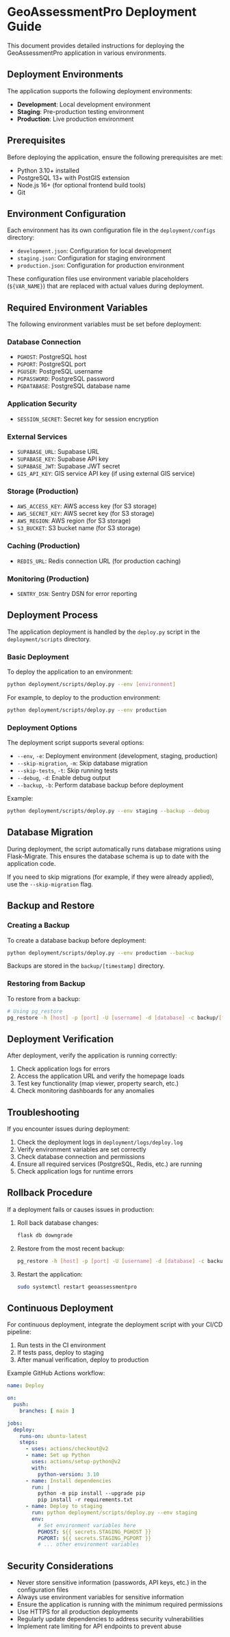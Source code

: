 # GeoAssessmentPro Deployment Guide

This document provides detailed instructions for deploying the GeoAssessmentPro application in various environments.

## Deployment Environments

The application supports the following deployment environments:

- **Development**: Local development environment
- **Staging**: Pre-production testing environment
- **Production**: Live production environment

## Prerequisites

Before deploying the application, ensure the following prerequisites are met:

- Python 3.10+ installed
- PostgreSQL 13+ with PostGIS extension
- Node.js 16+ (for optional frontend build tools)
- Git

## Environment Configuration

Each environment has its own configuration file in the `deployment/configs` directory:

- `development.json`: Configuration for local development
- `staging.json`: Configuration for staging environment
- `production.json`: Configuration for production environment

These configuration files use environment variable placeholders (`${VAR_NAME}`) that are replaced with actual values during deployment.

## Required Environment Variables

The following environment variables must be set before deployment:

### Database Connection
- `PGHOST`: PostgreSQL host
- `PGPORT`: PostgreSQL port
- `PGUSER`: PostgreSQL username
- `PGPASSWORD`: PostgreSQL password
- `PGDATABASE`: PostgreSQL database name

### Application Security
- `SESSION_SECRET`: Secret key for session encryption

### External Services
- `SUPABASE_URL`: Supabase URL
- `SUPABASE_KEY`: Supabase API key
- `SUPABASE_JWT`: Supabase JWT secret
- `GIS_API_KEY`: GIS service API key (if using external GIS service)

### Storage (Production)
- `AWS_ACCESS_KEY`: AWS access key (for S3 storage)
- `AWS_SECRET_KEY`: AWS secret key (for S3 storage)
- `AWS_REGION`: AWS region (for S3 storage)
- `S3_BUCKET`: S3 bucket name (for S3 storage)

### Caching (Production)
- `REDIS_URL`: Redis connection URL (for production caching)

### Monitoring (Production)
- `SENTRY_DSN`: Sentry DSN for error reporting

## Deployment Process

The application deployment is handled by the `deploy.py` script in the `deployment/scripts` directory.

### Basic Deployment

To deploy the application to an environment:

```bash
python deployment/scripts/deploy.py --env [environment]
```

For example, to deploy to the production environment:

```bash
python deployment/scripts/deploy.py --env production
```

### Deployment Options

The deployment script supports several options:

- `--env`, `-e`: Deployment environment (development, staging, production)
- `--skip-migration`, `-m`: Skip database migration
- `--skip-tests`, `-t`: Skip running tests
- `--debug`, `-d`: Enable debug output
- `--backup`, `-b`: Perform database backup before deployment

Example:

```bash
python deployment/scripts/deploy.py --env staging --backup --debug
```

## Database Migration

During deployment, the script automatically runs database migrations using Flask-Migrate. This ensures the database schema is up to date with the application code.

If you need to skip migrations (for example, if they were already applied), use the `--skip-migration` flag.

## Backup and Restore

### Creating a Backup

To create a database backup before deployment:

```bash
python deployment/scripts/deploy.py --env production --backup
```

Backups are stored in the `backup/[timestamp]` directory.

### Restoring from Backup

To restore from a backup:

```bash
# Using pg_restore
pg_restore -h [host] -p [port] -U [username] -d [database] -c backup/[timestamp]/database.dump
```

## Deployment Verification

After deployment, verify the application is running correctly:

1. Check application logs for errors
2. Access the application URL and verify the homepage loads
3. Test key functionality (map viewer, property search, etc.)
4. Check monitoring dashboards for any anomalies

## Troubleshooting

If you encounter issues during deployment:

1. Check the deployment logs in `deployment/logs/deploy.log`
2. Verify environment variables are set correctly
3. Check database connection and permissions
4. Ensure all required services (PostgreSQL, Redis, etc.) are running
5. Check application logs for runtime errors

## Rollback Procedure

If a deployment fails or causes issues in production:

1. Roll back database changes:
   ```bash
   flask db downgrade
   ```

2. Restore from the most recent backup:
   ```bash
   pg_restore -h [host] -p [port] -U [username] -d [database] -c backup/[timestamp]/database.dump
   ```

3. Restart the application:
   ```bash
   sudo systemctl restart geoassessmentpro
   ```

## Continuous Deployment

For continuous deployment, integrate the deployment script with your CI/CD pipeline:

1. Run tests in the CI environment
2. If tests pass, deploy to staging
3. After manual verification, deploy to production

Example GitHub Actions workflow:

```yaml
name: Deploy

on:
  push:
    branches: [ main ]

jobs:
  deploy:
    runs-on: ubuntu-latest
    steps:
      - uses: actions/checkout@v2
      - name: Set up Python
        uses: actions/setup-python@v2
        with:
          python-version: 3.10
      - name: Install dependencies
        run: |
          python -m pip install --upgrade pip
          pip install -r requirements.txt
      - name: Deploy to staging
        run: python deployment/scripts/deploy.py --env staging
        env:
          # Set environment variables here
          PGHOST: ${{ secrets.STAGING_PGHOST }}
          PGPORT: ${{ secrets.STAGING_PGPORT }}
          # ... other environment variables
```

## Security Considerations

- Never store sensitive information (passwords, API keys, etc.) in the configuration files
- Always use environment variables for sensitive information
- Ensure the application is running with the minimum required permissions
- Use HTTPS for all production deployments
- Regularly update dependencies to address security vulnerabilities
- Implement rate limiting for API endpoints to prevent abuse
